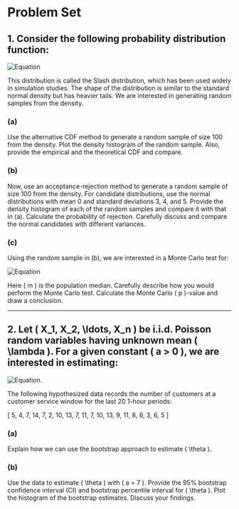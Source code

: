 # Problem Set

## 1. Consider the following probability distribution function:

![Equation](https://latex.codecogs.com/png.latex?f(x)%20=%20\begin{cases}%20\frac{1%20-%20\exp(-y^2%20/%202)}{y^2%20\sqrt{2\pi}},%20&%20y%20\neq%200,%20\\%20\frac{1}{2\sqrt{2\pi}},%20&%20y%20=%200.%20\end{cases})

This distribution is called the Slash distribution, which has been used widely in simulation studies. The shape of the distribution is similar to the standard normal density but has heavier tails. We are interested in generating random samples from the density.

### (a)
Use the alternative CDF method to generate a random sample of size 100 from the density. Plot the density histogram of the random sample. Also, provide the empirical and the theoretical CDF and compare.

### (b)
Now, use an acceptance-rejection method to generate a random sample of size 100 from the density. For candidate distributions, use the normal distributions with mean 0 and standard deviations 3, 4, and 5. Provide the density histogram of each of the random samples and compare it with that in (a). Calculate the probability of rejection. Carefully discuss and compare the normal candidates with different variances.

### (c)
Using the random sample in (b), we are interested in a Monte Carlo test for:

![Equation](https://latex.codecogs.com/png.latex?H_0:%20m%20=%200%20\quad%20\text{vs.}%20\quad%20H_1:%20m%20\neq%200.)

Here \( m \) is the population median. Carefully describe how you would perform the Monte Carlo test. Calculate the Monte Carlo \( p \)-value and draw a conclusion.

---

## 2. Let \( X_1, X_2, \ldots, X_n \) be i.i.d. Poisson random variables having unknown mean \( \lambda \). For a given constant \( a > 0 \), we are interested in estimating:

![Equation](https://latex.codecogs.com/png.latex?\theta%20=%20P[\bar{X}%20\geq%20a]).

The following hypothesized data records the number of customers at a customer service window for the last 20 1-hour periods:

\[
5, 4, 7, 14, 7, 2, 10, 13, 7, 11, 7, 10, 13, 9, 11, 8, 6, 3, 6, 5
\]

### (a)
Explain how we can use the bootstrap approach to estimate \( \theta \).

### (b)
Use the data to estimate \( \theta \) with \( a = 7 \). Provide the 95% bootstrap confidence interval (CI) and bootstrap percentile interval for \( \theta \). Plot the histogram of the bootstrap estimates. Discuss your findings.
